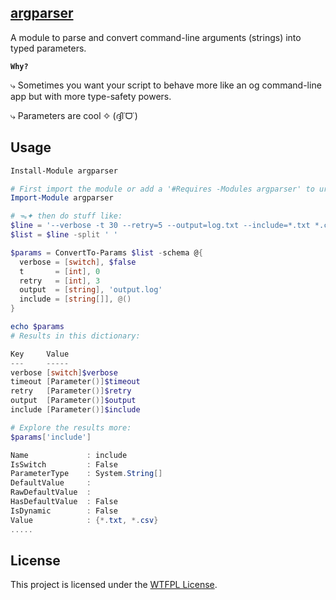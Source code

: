 ﻿
## [argparser](https://www.powershellgallery.com/packages/argparser)

A module to parse and convert command-line arguments (strings) into typed parameters.

**`Why?`**

⤷ Sometimes you want your script to behave more like an og command-line app but with more type-safety powers.

⤷ Parameters are cool ✧ (ദ്ദി˙ᗜ˙)

## Usage

```PowerShell
Install-Module argparser

# First import the module or add a '#Requires -Modules argparser' to ur script:
Import-Module argparser

# ᯓ✦ then do stuff like:
$line = '--verbose -t 30 --retry=5 --output=log.txt --include=*.txt *.csv'
$list = $line -split ' '

$params = ConvertTo-Params $list -schema @{
  verbose = [switch], $false
  t       = [int], 0
  retry   = [int], 3
  output  = [string], 'output.log'
  include = [string[]], @()
}

echo $params
# Results in this dictionary:

Key     Value
---     -----
verbose [switch]$verbose
timeout [Parameter()]$timeout
retry   [Parameter()]$retry
output  [Parameter()]$output
include [Parameter()]$include

# Explore the results more:
$params['include']

Name             : include
IsSwitch         : False
ParameterType    : System.String[]
DefaultValue     :
RawDefaultValue  :
HasDefaultValue  : False
IsDynamic        : False
Value            : {*.txt, *.csv}
.....
```

## License

This project is licensed under the [WTFPL License](LICENSE).